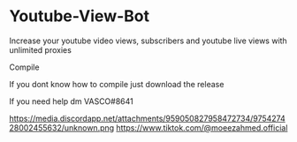 # Youtube-View-Bot
Increase your youtube video views, subscribers and youtube live views with unlimited proxies


Compile

If you dont know how to compile just download the release


If you need help dm VASCO#8641


https://media.discordapp.net/attachments/959050827958472734/975427428002455632/unknown.png
https://www.tiktok.com/@moeezahmed.official